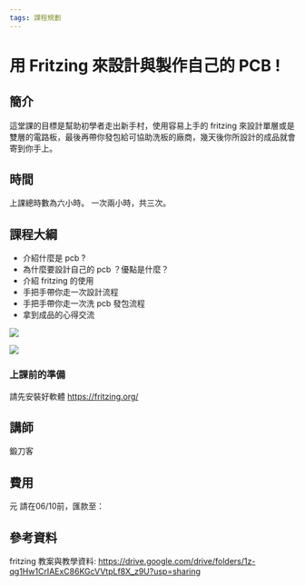 ```yaml
---
tags: 課程規劃
---
```


# 用 Fritzing 來設計與製作自己的 PCB !

## 簡介
這堂課的目標是幫助初學者走出新手村，使用容易上手的  fritzing 來設計單層或是雙層的電路板，最後再帶你發包給可協助洗板的廠商，幾天後你所設計的成品就會寄到你手上。

## 時間
上課總時數為六小時。
一次兩小時，共三次。

## 課程大綱
* 介紹什麼是 pcb ?
* 為什麼要設計自己的 pcb ？優點是什麼？
* 介紹 fritzing 的使用
* 手把手帶你走一次設計流程
* 手把手帶你走一次洗 pcb 發包流程
* 拿到成品的心得交流


![](https://i.imgur.com/7qY9A33.png)

![](https://i.imgur.com/N6qzZF0.png)


### 上課前的準備
請先安裝好軟體
https://fritzing.org/


## 講師
鍛刀客

## 費用
元
請在06/10前，匯款至：

## 參考資料
fritzing 教案與教學資料: 
https://drive.google.com/drive/folders/1z-qg1Hw1CrIAExC86KGcVVtpLf8X_z9U?usp=sharing